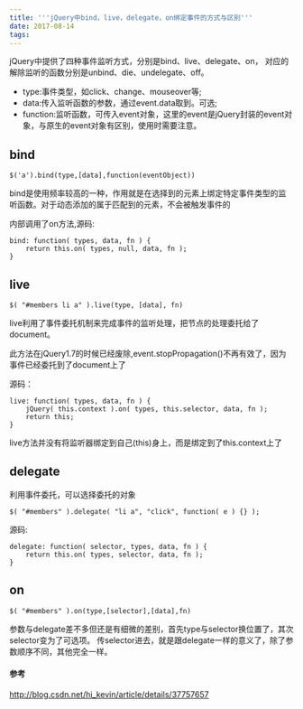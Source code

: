 ```yaml
---
title: '''jQuery中bind，live，delegate，on绑定事件的方式与区别'''
date: 2017-08-14
tags:
---
```


jQuery中提供了四种事件监听方式，分别是bind、live、delegate、on，
对应的解除监听的函数分别是unbind、die、undelegate、off。

* type:事件类型，如click、change、mouseover等;
* data:传入监听函数的参数，通过event.data取到。可选;
* function:监听函数，可传入event对象，这里的event是jQuery封装的event对象，与原生的event对象有区别，使用时需要注意。

## bind
	$('a').bind(type,[data],function(eventObject))
bind是使用频率较高的一种，作用就是在选择到的元素上绑定特定事件类型的监听函数。对于动态添加的属于匹配到的元素，不会被触发事件的

内部调用了on方法,源码:

    bind: function( types, data, fn ) {
        return this.on( types, null, data, fn );
    }


## live
	$( "#members li a" ).live(type, [data], fn)
live利用了事件委托机制来完成事件的监听处理，把节点的处理委托给了document。

此方法在jQuery1.7的时候已经废除,event.stopPropagation()不再有效了，因为事件已经委托到了document上了

源码：

    live: function( types, data, fn ) {
        jQuery( this.context ).on( types, this.selector, data, fn );
        return this;
    }
live方法并没有将监听器绑定到自己(this)身上，而是绑定到了this.context上了

## delegate
利用事件委托，可以选择委托的对象

    $( "#members" ).delegate( "li a", "click", function( e ) {} );

源码:

    delegate: function( selector, types, data, fn ) {
        return this.on( types, selector, data, fn );
    }

## on

    $( "#members" ).on(type,[selector],[data],fn)

  参数与delegate差不多但还是有细微的差别，首先type与selector换位置了，其次selector变为了可选项。
传selector进去，就是跟delegate一样的意义了，除了参数顺序不同，其他完全一样。


#### 参考
http://blog.csdn.net/hi_kevin/article/details/37757657